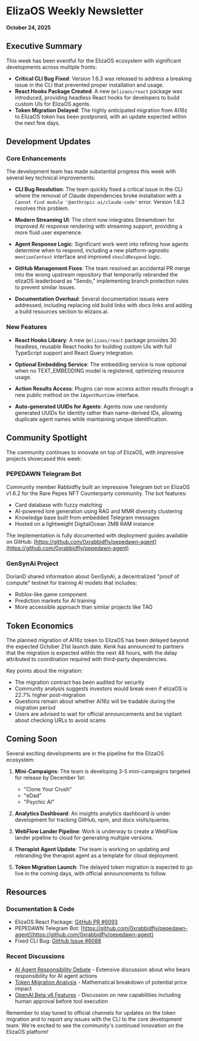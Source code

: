 # ElizaOS Weekly Newsletter

**October 24, 2025**

## Executive Summary

This week has been eventful for the ElizaOS ecosystem with significant developments across multiple fronts:

- **Critical CLI Bug Fixed**: Version 1.6.3 was released to address a breaking issue in the CLI that prevented proper installation and usage.
- **React Hooks Package Created**: A new `@elizaos/react` package was introduced, providing headless React hooks for developers to build custom UIs for ElizaOS agents.
- **Token Migration Delayed**: The highly anticipated migration from AI16z to ElizaOS token has been postponed, with an update expected within the next few days.

## Development Updates

### Core Enhancements

The development team has made substantial progress this week with several key technical improvements:

- **CLI Bug Resolution**: The team quickly fixed a critical issue in the CLI where the removal of Claude dependencies broke installation with a `Cannot find module '@anthropic-ai/claude-code'` error. Version 1.6.3 resolves this problem.

- **Modern Streaming UI**: The client now integrates Streamdown for improved AI response rendering with streaming support, providing a more fluid user experience.

- **Agent Response Logic**: Significant work went into refining how agents determine when to respond, including a new platform-agnostic `mentionContext` interface and improved `shouldRespond` logic.

- **GitHub Management Fixes**: The team resolved an accidental PR merge into the wrong upstream repository that temporarily rebranded the elizaOS leaderboard as "Sendo," implementing branch protection rules to prevent similar issues.

- **Documentation Overhaul**: Several documentation issues were addressed, including replacing old build links with docs links and adding a build resources section to elizaos.ai.

### New Features

- **React Hooks Library**: A new `@elizaos/react` package provides 30 headless, reusable React hooks for building custom UIs with full TypeScript support and React Query integration.

- **Optional Embedding Service**: The embedding service is now optional when no TEXT_EMBEDDING model is registered, optimizing resource usage.

- **Action Results Access**: Plugins can now access action results through a new public method on the `IAgentRuntime` interface.

- **Auto-generated UUIDs for Agents**: Agents now use randomly generated UUIDs for identity rather than name-derived IDs, allowing duplicate agent names while maintaining unique identification.

## Community Spotlight

The community continues to innovate on top of ElizaOS, with impressive projects showcased this week:

### PEPEDAWN Telegram Bot

Community member Rabbidfly built an impressive Telegram bot on ElizaOS v1.6.2 for the Rare Pepes NFT Counterparty community. The bot features:

- Card database with fuzzy matching
- AI-powered lore generation using RAG and MMR diversity clustering
- Knowledge base built from embedded Telegram messages
- Hosted on a lightweight DigitalOcean 2MB RAM instance

The implementation is fully documented with deployment guides available on GitHub: [https://github.com/0xrabbidfly/pepedawn-agent](https://github.com/0xrabbidfly/pepedawn-agent)

### GenSynAi Project

DorianD shared information about GenSynAi, a decentralized "proof of compute" testnet for training AI models that includes:

- Roblox-like game component
- Prediction markets for AI training
- More accessible approach than similar projects like TAO

## Token Economics

The planned migration of AI16z token to ElizaOS has been delayed beyond the expected October 21st launch date. Kenk has announced to partners that the migration is expected within the next 48 hours, with the delay attributed to coordination required with third-party dependencies.

Key points about the migration:

- The migration contract has been audited for security
- Community analysis suggests investors would break even if elizaOS is 22.7% higher post-migration
- Questions remain about whether AI16z will be tradable during the migration period
- Users are advised to wait for official announcements and be vigilant about checking URLs to avoid scams

## Coming Soon

Several exciting developments are in the pipeline for the ElizaOS ecosystem:

1. **Mini-Campaigns**: The team is developing 3-5 mini-campaigns targeted for release by December 1st:
   - "Clone Your Crush"
   - "eDad"
   - "Psychic AI"

2. **Analytics Dashboard**: An insights analytics dashboard is under development for tracking GitHub, npm, and docs visits/queries.

3. **WebFlow Lander Pipeline**: Work is underway to create a WebFlow lander pipeline to cloud for generating multiple versions.

4. **Therapist Agent Update**: The team is working on updating and rebranding the therapist agent as a template for cloud deployment.

5. **Token Migration Launch**: The delayed token migration is expected to go live in the coming days, with official announcements to follow.

## Resources

### Documentation & Code

- ElizaOS React Package: [GitHub PR #6093](https://github.com/elizaOS/eliza/pull/6093)
- PEPEDAWN Telegram Bot: [https://github.com/0xrabbidfly/pepedawn-agent](https://github.com/0xrabbidfly/pepedawn-agent)
- Fixed CLI Bug: [GitHub Issue #6088](https://github.com/elizaOS/eliza/issues/6088)

### Recent Discussions

- [AI Agent Responsibility Debate](https://discord.com/channels/elizaos/discussion) - Extensive discussion about who bears responsibility for AI agent actions
- [Token Migration Analysis](https://discord.com/channels/elizaos/partners) - Mathematical breakdown of potential price impact
- [OpenAI Beta v6 Features](https://discord.com/channels/elizaos/core-devs) - Discussion on new capabilities including human approval before tool execution

Remember to stay tuned to official channels for updates on the token migration and to report any issues with the CLI to the core development team. We're excited to see the community's continued innovation on the ElizaOS platform!